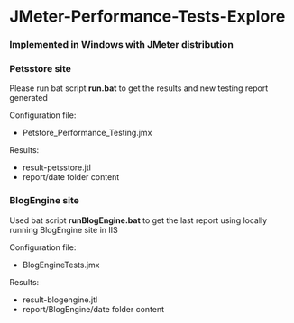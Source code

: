 # JMeter-Performance-Tests-Explore

### Implemented in Windows with JMeter distribution


### Petsstore site

Please run bat script **run.bat** to get the results and new testing report generated

Configuration file: 
- Petstore_Performance_Testing.jmx

Results:
- result-petsstore.jtl
- report/date folder content

### BlogEngine site

Used bat script **runBlogEngine.bat** to get the last report using locally running BlogEngine site in IIS

Configuration file:
- BlogEngineTests.jmx

Results:
- result-blogengine.jtl
- report/BlogEngine/date folder content
